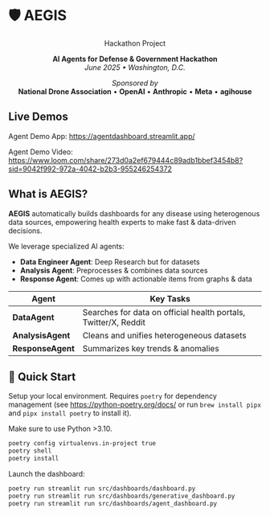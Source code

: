 # 🛡️ AEGIS

<div align="center">
Hackathon Project

**AI Agents for Defense & Government Hackathon**  
*June 2025 • Washington, D.C.*

*Sponsored by*  
**National Drone Association** • **OpenAI** • **Anthropic** • **Meta** • **agihouse**

</div>

## Live Demos

Agent Demo App: https://agentdashboard.streamlit.app/

Agent Demo Video: https://www.loom.com/share/273d0a2ef679444c89adb1bbef3454b8?sid=9042f992-972a-4042-b2b3-955246254372

## What is AEGIS?

**AEGIS** automatically builds dashboards for any disease using heterogenous data sources, empowering health experts to make fast & data-driven decisions.

We leverage specialized AI agents:

* **Data Engineer Agent**: Deep Research but for datasets
* **Analysis Agent**: Preprocesses & combines data sources
* **Response Agent**: Comes up with actionable items from graphs & data

| Agent | Key Tasks |
|-------|-----------|
| **DataAgent** | Searches for data on official health portals, Twitter/X, Reddit |
| **AnalysisAgent** | Cleans and unifies heterogeneous datasets |
| **ResponseAgent** | Summarizes key trends & anomalies |

## 🚀 Quick Start

Setup your local environment. Requires `poetry` for dependency management (see https://python-poetry.org/docs/ or run `brew install pipx` and `pipx install poetry` to install it).

Make sure to use Python >3.10.

```bash
poetry config virtualenvs.in-project true
poetry shell
poetry install
```

Launch the dashboard:

```bash
poetry run streamlit run src/dashboards/dashboard.py
poetry run streamlit run src/dashboards/generative_dashboard.py
poetry run streamlit run src/dashboards/agent_dashboard.py
```